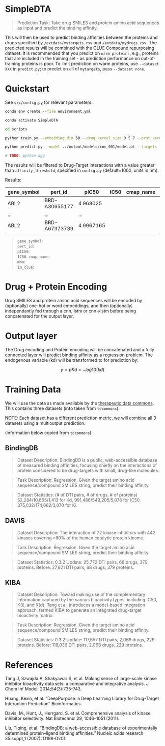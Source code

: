 # SimpleDTA

> Prediction Task: Take drug SMILES and protein amino acid sequences as input and predict the binding affintiy. 

This will then be used to predict binding affinities between the proteins and drugs specified by `/extdata/mytargets.csv` and `/extdata/mydrugs.csv`. The predicted results will be combined with the CLUE Compound repurposing dataset. It is recommended that you predict on `warm proteins`, e.g., proteins that are included in the training set - as prediction performance on out-of-training proteins is poor. To limit prediction on warm proteins, use `--dataset XXX` in `predict.py`; to predict on all of `mytargets`, pass `--dataset none`. 

# Quickstart 

See `src/config.py` for relevant parameters. 

```bash 
conda env create --file environment.yml 

conda activate SimpleDTA 

cd scripts 

python train.py --embedding_dim 50 --drug_kernel_size 3 5 7 --prot_kernel_size 3 7 15 --hidden_channels 32 --latent_channels 124 --mlp_channels 512 --lr 1e-3 --dropout 0.1 --embedding_type trainable --encoder cnn --embedding_type trainable --out ../output/models/ --dataset BindingDB_IC50 --exp_id cnn_001 --batch_size 256 --workers 2 --epochs 50 --split cold_drug

python predict.py --model ../output/models/cnn_001/model.pt --targets ../extdata/mytargets.csv --drugs ../extdata/mydrugs.csv --out ../output/cnn_results_test.csv --batch_size 100 --num_workers 2 --dataset BindingDB_IC50

# TODO: python agg
```

The results will be filtered to Drug-Target interactions with a value greater than `affinity_threshold`, specified in `config.py` (default=1000; units in nm). 

Results: 

| gene_symbol | pert_id | pIC50 | IC50 | cmap_name | moa | in_clue |   
|-|-|-|-|-|-|-|
ABL2 | BRD-A30655177 | 4.968025   
... | ... | ... |  
ABL2 | BRD-A67373739 | 4.9967165   


> `gene_symbol`:   
> `pert_id`:   
> `pIC50`:   
> `IC50`: 
> `cmap_name`:   
> `moa`:  
> `in_clue`:  


# Drug + Protein Encoding 

Drug SMILES and protein amino acid sequences will be encoded by (optionally) one-hot or word embeddings, and then (optionally) independantly fed through a cnn, lstm or cnn->lstm before being concatenated for the output layer. 

# Output layer 

The Drug encoding and Protein encoding will be concatenated and a fully connected layer will predict binding affinity as a regression problem. The endogenous variable (kd) will be transformed to for prediction by: 

$$ y = pKd = -log10(kd) $$

# Training Data 

We will use the data as made available by the [therapeutic data commons](https://tdcommons.ai/multi_pred_tasks/dti/). This contains three datasets (info taken from `tdcommons`): 

NOTE: Each dataset has a different prediction metric, we will combine all 3 datasets using a multioutput prediction. 

(information below copied from `tdcommons`)

## BindingDB 

> Dataset Description: BindingDB is a public, web-accessible database of measured binding affinities, focusing chiefly on the interactions of protein considered to be drug-targets with small, drug-like molecules.

> Task Description: Regression. Given the target amino acid sequence/compound SMILES string, predict their binding affinity.

> Dataset Statistics: (# of DTI pairs, # of drugs, # of proteins) 52,284/10,665/1,413 for Kd, 991,486/549,205/5,078 for IC50, 375,032/174,662/3,070 for Ki.

## DAVIS

> Dataset Description: The interaction of 72 kinase inhibitors with 442 kinases covering >80% of the human catalytic protein kinome.

> Task Description: Regression. Given the target amino acid sequence/compound SMILES string, predict their binding affinity.

> Dataset Statistics: 0.3.2 Update: 25,772 DTI pairs, 68 drugs, 379 proteins. Before: 27,621 DTI pairs, 68 drugs, 379 proteins.

## KIBA

> Dataset Description: Toward making use of the complementary information captured by the various bioactivity types, including IC50, K(i), and K(d), Tang et al. introduces a model-based integration approach, termed KIBA to generate an integrated drug-target bioactivity matrix.

> Task Description: Regression. Given the target amino acid sequence/compound SMILES string, predict their binding affinity.

> Dataset Statistics: 0.3.2 Update: 117,657 DTI pairs, 2,068 drugs, 229 proteins. Before: 118,036 DTI pairs, 2,068 drugs, 229 proteins.

# References 

Tang J, Szwajda A, Shakyawar S, et al. Making sense of large-scale kinase inhibitor bioactivity data sets: a comparative and integrative analysis. J Chem Inf Model. 2014;54(3):735-743.

Huang, Kexin, et al. “DeepPurpose: a Deep Learning Library for Drug-Target Interaction Prediction” Bioinformatics.

Davis, M., Hunt, J., Herrgard, S. et al. Comprehensive analysis of kinase inhibitor selectivity. Nat Biotechnol 29, 1046–1051 (2011).

Liu, Tiqing, et al. “BindingDB: a web-accessible database of experimentally determined protein–ligand binding affinities.” Nucleic acids research 35.suppl_1 (2007): D198-D201.